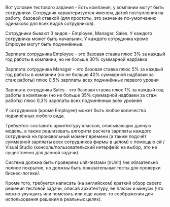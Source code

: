 Вот условие тестового задания - Есть компания, у компании могут быть сотрудники. Сотрудник характеризуется именем, датой поступления на работу, базовой ставкой (для простоты, это значение по-умолчанию одинаково для всех видов сотрудников).

Сотрудники бывают 3 видов - Employee, Manager, Sales. У каждого сотрудника может быть начальник. У каждого сотрудника кроме Employee могут быть подчинённые.

Зарплата сотрудника Employee - это базовая ставка плюс 3% за каждый год работы в компании, но не больше 30% суммарной надбавки

Зарплата сотрудника Manager - это базовая ставка плюс 5% за каждый год работы в компании (но не больше 40% суммарной надбавки за стаж работы) плюс 0,5% зарплаты всех подчинённых первого уровня

Зарплата сотрудника Sales - это базовая ставка плюс 1% за каждый год работы в компании (но не больше 35% суммарной надбавки за стаж работы) плюс 0,3% зарплаты всех подчинённых  всех уровней

У сотрудников (кроме Employee) может быть любое количество подчинённых любого вида.

Требуется: составить архитектуру классов, описывающих данную модель, а также реализовать алгоритм расчета зарплаты каждого сотрудника на произвольный момент времени (а также подсчёт суммарной зарплаты всех сотрудников фирмы в целом) с помощью c# / Visual Studio (консоль/пользовательский интерфейс на выбор, это не существенно для данной задачи).

Система должна быть проверена unit-testами (nUnit) /не обязательно полное покрытие, но должны быть показательные тесты для проверки бизнес-логики/.

Кроме того, требуется написать (на английском) краткий обзор своего решения тестовой задачи, описав архитектуру, ее плюсы и минусы (что можно улучшить или поменять или еще какие-то соображения для использования решения в реальных целях).
